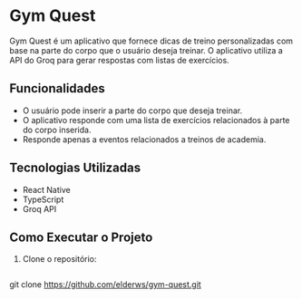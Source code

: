 # Gym Quest

Gym Quest é um aplicativo que fornece dicas de treino personalizadas com base na parte do corpo que o usuário deseja treinar. O aplicativo utiliza a API do Groq para gerar respostas com listas de exercícios.

## Funcionalidades

- O usuário pode inserir a parte do corpo que deseja treinar.
- O aplicativo responde com uma lista de exercícios relacionados à parte do corpo inserida.
- Responde apenas a eventos relacionados a treinos de academia.

## Tecnologias Utilizadas

- React Native
- TypeScript
- Groq API

## Como Executar o Projeto

1. Clone o repositório:

   ```sh
  git clone https://github.com/elderws/gym-quest.git
